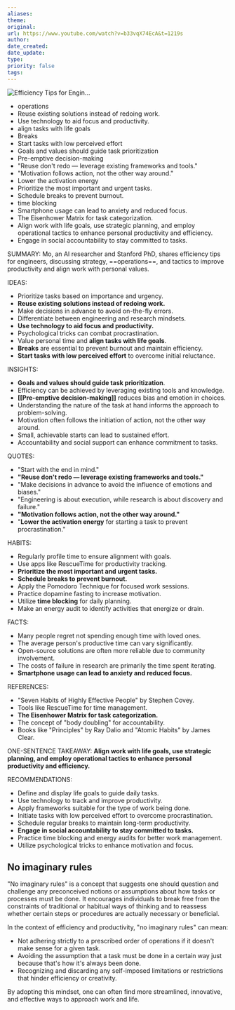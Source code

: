```yaml
---
aliases: 
theme: 
original: 
url: https://www.youtube.com/watch?v=b33vqX74EcA&t=1219s
author: 
date_created: 
date_update: 
type: 
priority: false
tags:
---
```

![Efficiency Tips for Engin...](https://www.youtube.com/watch?v=b33vqX74EcA&t=1219s)
- operations
- Reuse existing solutions instead of redoing work.
- Use technology to aid focus and productivity.
- align tasks with life goals
- Breaks
- Start tasks with low perceived effort
- Goals and values should guide task prioritization
- Pre-emptive decision-making
- "Reuse don't redo — leverage existing frameworks and tools."
- "Motivation follows action, not the other way around."
- Lower the activation energy
- Prioritize the most important and urgent tasks.
- Schedule breaks to prevent burnout.
- time blocking
- Smartphone usage can lead to anxiety and reduced focus.
- The Eisenhower Matrix for task categorization.
- Align work with life goals, use strategic planning, and employ operational tactics to enhance personal productivity and efficiency.
- Engage in social accountability to stay committed to tasks.



SUMMARY:
Mo, an AI researcher and Stanford PhD, shares efficiency tips for engineers, discussing strategy, ==operations==, and tactics to improve productivity and align work with personal values.

IDEAS:
- Prioritize tasks based on importance and urgency.
- **Reuse existing solutions instead of redoing work.**
- Make decisions in advance to avoid on-the-fly errors.
- Differentiate between engineering and research mindsets.
- **Use technology to aid focus and productivity.**
- Psychological tricks can combat procrastination.
- Value personal time and **align tasks with life goals**.
- **Breaks** are essential to prevent burnout and maintain efficiency.
- **Start tasks with low perceived effort** to overcome initial reluctance.

INSIGHTS:
- **Goals and values should guide task prioritization**.
- Efficiency can be achieved by leveraging existing tools and knowledge.
- **[[Pre-emptive decision-making]]** reduces bias and emotion in choices.
- Understanding the nature of the task at hand informs the approach to problem-solving.
- Motivation often follows the initiation of action, not the other way around.
- Small, achievable starts can lead to sustained effort.
- Accountability and social support can enhance commitment to tasks.

QUOTES:
- "Start with the end in mind."
- **"Reuse don't redo — leverage existing frameworks and tools."**
- "Make decisions in advance to avoid the influence of emotions and biases."
- "Engineering is about execution, while research is about discovery and failure."
- **"Motivation follows action, not the other way around."**
- "**Lower the activation energy** for starting a task to prevent procrastination."

HABITS:
- Regularly profile time to ensure alignment with goals.
- Use apps like RescueTime for productivity tracking.
- **Prioritize the most important and urgent tasks.**
- **Schedule breaks to prevent burnout.**
- Apply the Pomodoro Technique for focused work sessions.
- Practice dopamine fasting to increase motivation.
- Utilize **time blocking** for daily planning.
- Make an energy audit to identify activities that energize or drain.

FACTS:
- Many people regret not spending enough time with loved ones.
- The average person's productive time can vary significantly.
- Open-source solutions are often more reliable due to community involvement.
- The costs of failure in research are primarily the time spent iterating.
- **Smartphone usage can lead to anxiety and reduced focus.**

REFERENCES:
- "Seven Habits of Highly Effective People" by Stephen Covey.
- Tools like RescueTime for time management.
- **The Eisenhower Matrix for task categorization.**
- The concept of "body doubling" for accountability.
- Books like "Principles" by Ray Dalio and "Atomic Habits" by James Clear.

ONE-SENTENCE TAKEAWAY:
**Align work with life goals, use strategic planning, and employ operational tactics to enhance personal productivity and efficiency.**

RECOMMENDATIONS:
- Define and display life goals to guide daily tasks.
- Use technology to track and improve productivity.
- Apply frameworks suitable for the type of work being done.
- Initiate tasks with low perceived effort to overcome procrastination.
- Schedule regular breaks to maintain long-term productivity.
- **Engage in social accountability to stay committed to tasks.**
- Practice time blocking and energy audits for better work management.
- Utilize psychological tricks to enhance motivation and focus.

## No imaginary rules
"No imaginary rules" is a concept that suggests one should question and challenge any preconceived notions or assumptions about how tasks or processes must be done. It encourages individuals to break free from the constraints of traditional or habitual ways of thinking and to reassess whether certain steps or procedures are actually necessary or beneficial.

In the context of efficiency and productivity, "no imaginary rules" can mean:

- Not adhering strictly to a prescribed order of operations if it doesn't make sense for a given task.
- Avoiding the assumption that a task must be done in a certain way just because that's how it's always been done.
- Recognizing and discarding any self-imposed limitations or restrictions that hinder efficiency or creativity.

By adopting this mindset, one can often find more streamlined, innovative, and effective ways to approach work and life.

